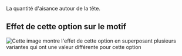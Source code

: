 La quantité d'aisance autour de la tête.

## Effet de cette option sur le motif

![Cette image montre l'effet de cette option en superposant plusieurs variantes qui ont une valeur différente pour cette option](florent_headease_sample.svg "Effet de cette option sur le motif")
